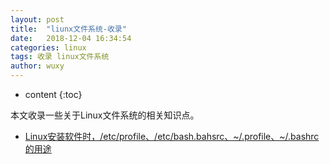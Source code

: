 ```yaml
---
layout: post
title:  "liunx文件系统-收录"
date:   2018-12-04 16:34:54
categories: linux
tags: 收录 linux文件系统
author: wuxy
---
```


* content
{:toc}

本文收录一些关于Linux文件系统的相关知识点。

- [Linux安装软件时，/etc/profile、/etc/bash.bahsrc、~/.profile、~/.bashrc的用途](https://blog.csdn.net/luotuo44/article/details/8917764)

